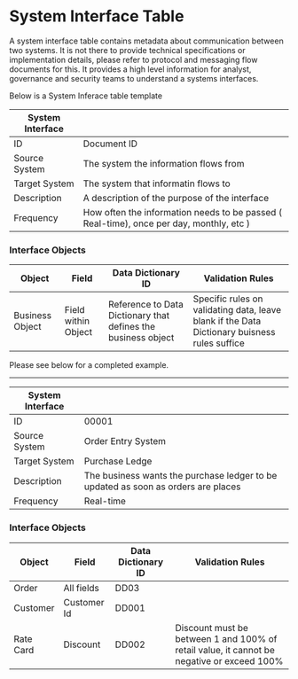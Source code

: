 # System Interface Table
A system interface table contains metadata about communication between two systems. 
It is not there to provide technical specifications or implementation details, please refer to protocol and messaging flow documents for this. 
It provides a high level information for analyst, governance and security teams to understand a systems interfaces.

Below is a System Inferace table template

| System Interface |                                                                                      |
| ------------- | --------------------------------------------------------------------------------------- | 
| ID            | Document ID                                                                             |
| Source System | The system the information flows from                                                   |
| Target System | The system that informatin flows to                                                     |
| Description   | A description of the purpose of the interface                                           |
| Frequency     | How often the information needs to be passed ( Real-time), once per day, monthly, etc ) |
### Interface Objects                                                                                                                                                                              
| Object           | Field                | Data Dictionary ID                                            | Validation Rules |
| ---------------- | -------------------- | ------------------------------------------------------------- | -------------------------------------------------------------------------------------------- |
| Business Object  | Field within Object  | Reference to Data Dictionary that defines the business object | Specific rules on validating data, leave blank if the Data Dictionary buisness rules suffice |


Please see below for a completed example.

---

<p>

| System Interface |                                                                                      |
| ------------- | --------------------------------------------------------------------------------------- | 
| ID            | 00001                                                                                   |
| Source System | Order Entry System                                                                      |
| Target System | Purchase Ledge                                                                          |
| Description   | The business wants the purchase ledger to be updated as soon as orders are places       |
| Frequency     | Real-time                                                                               |
### Interface Objects                                                                                                                                                                              
| Object           | Field                | Data Dictionary ID                                            | Validation Rules |
| ---------------- | -------------------- | ------------------------------------------------------------- | -------------------------------------------------------------------------------------------- |
| Order            | All fields  | DD03                                                          |                                                                                              |
| Customer         | Customer Id | DD001                                                         |                                                                                              |
| Rate Card        | Discount    | DD002                                                         | Discount must be between 1 and 100% of retail value, it cannot be negative or exceed 100%    |
